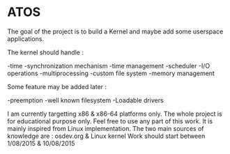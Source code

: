 # ATOS
The goal of the project is to build a Kernel and maybe add some userspace applications.

The kernel should handle :

-time
-synchronization mechanism
-time management
-scheduler
-I/O operations
-multiprocessing
-custom file system
-memory management

Some feature may be added later :

-preemption
-well known filesystem
-Loadable drivers

I am currently targetting x86 & x86-64 platforms only.
The whole project is for educational purpose only. Feel free to use any part of this work.
It is mainly inspired from Linux implementation.
The two main sources of knowledge are : osdev.org & Linux kernel
Work should start between 1/08/2015 & 10/08/2015
